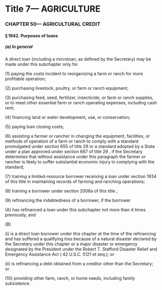 
# Title 7— AGRICULTURE
### CHAPTER 50— AGRICULTURAL CREDIT
#### § 1942. Purposes of loans
##### (a) In general

A direct loan (including a microloan, as defined by the Secretary) may be made under this subchapter only for

(1) paying the costs incident to reorganizing a farm or ranch for more profitable operation;

(2) purchasing livestock, poultry, or farm or ranch equipment;

(3) purchasing feed, seed, fertilizer, insecticide, or farm or ranch supplies, or to meet other essential farm or ranch operating expenses, including cash rent;

(4) financing land or water development, use, or conservation;

(5) paying loan closing costs;

(6) assisting a farmer or rancher in changing the equipment, facilities, or methods of operation of a farm or ranch to comply with a standard promulgated under section 655 of title 29 or a standard adopted by a State under a plan approved under section 667 of title 29 , if the Secretary determines that without assistance under this paragraph the farmer or rancher is likely to suffer substantial economic injury in complying with the standard;

(7) training a limited-resource borrower receiving a loan under section 1934 of this title in maintaining records of farming and ranching operations;

(8) training a borrower under section 2006a of this title ;

(9) refinancing the indebtedness of a borrower, if the borrower

(A) has refinanced a loan under this subchapter not more than 4 times previously; and

(B)

(i) is a direct loan borrower under this chapter at the time of the refinancing and has suffered a qualifying loss because of a natural disaster declared by the Secretary under this chapter or a major disaster or emergency designated by the President under the Robert T. Stafford Disaster Relief and Emergency Assistance Act ( 42 U.S.C. 5121 et seq.); or

(ii) is refinancing a debt obtained from a creditor other than the Secretary; or

(10) providing other farm, ranch, or home needs, including family subsistence.
